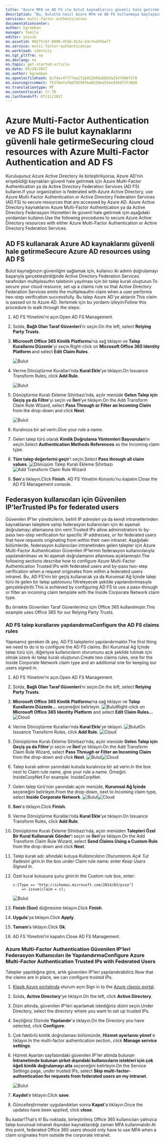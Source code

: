 ```yaml
---
title: "Azure MFA ve AD FS ile bulut kaynaklarını güvenli hale getirme | Microsoft Docs"
description: "Bu, bulutta nasıl Azure MFA ve AD FS kullanmaya başlayacağınızı açıklayan Azure Multi-Factor Authentication sayfasıdır."
services: multi-factor-authentication
documentationcenter: 
author: kgremban
manager: femila
editor: yossib
ms.assetid: 0927fc67-8090-4fdd-913a-b3cfed3fbe77
ms.service: multi-factor-authentication
ms.workload: identity
ms.tgt_pltfrm: na
ms.devlang: na
ms.topic: get-started-article
ms.date: 05/29/2017
ms.author: kgremban
ms.openlocfilehash: 6cf4ec4f777ea1f2b852945ab82da2547946f378
ms.sourcegitcommit: f537befafb079256fba0529ee554c034d73f36b0
ms.translationtype: MT
ms.contentlocale: tr-TR
ms.lasthandoff: 07/11/2017
---
```

# <a name="securing-cloud-resources-with-azure-multi-factor-authentication-and-ad-fs"></a><span data-ttu-id="62248-103">Azure Multi-Factor Authentication ve AD FS ile bulut kaynaklarını güvenli hale getirme</span><span class="sxs-lookup"><span data-stu-id="62248-103">Securing cloud resources with Azure Multi-Factor Authentication and AD FS</span></span>
<span data-ttu-id="62248-104">Kuruluşunuz Azure Active Directory ile birleştiriliyorsa, Azure AD’nin erişebildiği kaynakları güvenli hale getirmek için Azure Multi-Factor Authentication ya da Active Directory Federation Services (AD FS) kullanın.</span><span class="sxs-lookup"><span data-stu-id="62248-104">If your organization is federated with Azure Active Directory, use Azure Multi-Factor Authentication or Active Directory Federation Services (AD FS) to secure resources that are accessed by Azure AD.</span></span> <span data-ttu-id="62248-105">Azure Active Directory kaynaklarını Azure Multi-Factor Authentication ya da Active Directory Federasyon Hizmetleri ile güvenli hale getirmek için aşağıdaki yordamları kullanın.</span><span class="sxs-lookup"><span data-stu-id="62248-105">Use the following procedures to secure Azure Active Directory resources with either Azure Multi-Factor Authentication or Active Directory Federation Services.</span></span>

## <a name="secure-azure-ad-resources-using-ad-fs"></a><span data-ttu-id="62248-106">AD FS kullanarak Azure AD kaynaklarını güvenli hale getirme</span><span class="sxs-lookup"><span data-stu-id="62248-106">Secure Azure AD resources using AD FS</span></span>
<span data-ttu-id="62248-107">Bulut kaynağınızın güvenliğini sağlamak için, kullanıcı iki adımlı doğrulamayı başarıyla gerçekleştirdiğinde Active Directory Federation Services tarafından multipleauthn talebinin yayılması için bir talep kuralı oluşturun.</span><span class="sxs-lookup"><span data-stu-id="62248-107">To secure your cloud resource, set up a claims rule so that Active Directory Federation Services emits the multipleauthn claim when a user performs two-step verification successfully.</span></span> <span data-ttu-id="62248-108">Bu talep Azure AD'ye aktarılır.</span><span class="sxs-lookup"><span data-stu-id="62248-108">This claim is passed on to Azure AD.</span></span> <span data-ttu-id="62248-109">İlerlemek için bu yordamı izleyin:</span><span class="sxs-lookup"><span data-stu-id="62248-109">Follow this procedure to walk through the steps:</span></span>


1. <span data-ttu-id="62248-110">AD FS Yönetimi'ni açın.</span><span class="sxs-lookup"><span data-stu-id="62248-110">Open AD FS Management.</span></span>
2. <span data-ttu-id="62248-111">Solda, **Bağlı Olan Taraf Güvenleri**’ni seçin.</span><span class="sxs-lookup"><span data-stu-id="62248-111">On the left, select **Relying Party Trusts**.</span></span>
3. <span data-ttu-id="62248-112">**Microsoft Office 365 Kimlik Platformu**'na sağ tıklayın ve **Talep Kurallarını Düzenle**'yi seçin.</span><span class="sxs-lookup"><span data-stu-id="62248-112">Right-click on **Microsoft Office 365 Identity Platform** and select **Edit Claim Rules**.</span></span>

   ![Bulut](./media/multi-factor-authentication-get-started-adfs-cloud/trustedip1.png)

4. <span data-ttu-id="62248-114">Verme Dönüştürme Kuralları’nda **Kural Ekle**’ye tıklayın.</span><span class="sxs-lookup"><span data-stu-id="62248-114">On Issuance Transform Rules, click **Add Rule**.</span></span>

   ![Bulut](./media/multi-factor-authentication-get-started-adfs-cloud/trustedip2.png)

5. <span data-ttu-id="62248-116">Dönüştürme Kuralı Ekleme Sihirbazı’nda, açılır menüde **Gelen Talep için Geçiş ya da Filtre**’yi seçin ve **İleri**’ye tıklayın.</span><span class="sxs-lookup"><span data-stu-id="62248-116">On the Add Transform Claim Rule Wizard, select **Pass Through or Filter an Incoming Claim** from the drop-down and click **Next**.</span></span>

   ![Bulut](./media/multi-factor-authentication-get-started-adfs-cloud/trustedip3.png)

6. <span data-ttu-id="62248-118">Kuralınıza bir ad verin.</span><span class="sxs-lookup"><span data-stu-id="62248-118">Give your rule a name.</span></span> 
7. <span data-ttu-id="62248-119">Gelen talep türü olarak **Kimlik Doğrulama Yöntemleri Başvuruları**’nı seçin.</span><span class="sxs-lookup"><span data-stu-id="62248-119">Select **Authentication Methods References** as the Incoming claim type.</span></span>
8. <span data-ttu-id="62248-120">**Tüm talep değerlerini geçir**’i seçin.</span><span class="sxs-lookup"><span data-stu-id="62248-120">Select **Pass through all claim values**.</span></span>
    <span data-ttu-id="62248-121">![Dönüşüm Talep Kuralı Ekleme Sihirbazı](./media/multi-factor-authentication-get-started-adfs-cloud/configurewizard.png)</span><span class="sxs-lookup"><span data-stu-id="62248-121">![Add Transform Claim Rule Wizard](./media/multi-factor-authentication-get-started-adfs-cloud/configurewizard.png)</span></span>
9. <span data-ttu-id="62248-122">**Son**'a tıklayın.</span><span class="sxs-lookup"><span data-stu-id="62248-122">Click **Finish**.</span></span> <span data-ttu-id="62248-123">AD FS Yönetim Konsolu'nu kapatın.</span><span class="sxs-lookup"><span data-stu-id="62248-123">Close the AD FS Management console.</span></span>

## <a name="trusted-ips-for-federated-users"></a><span data-ttu-id="62248-124">Federasyon kullanıcıları için Güvenilen IP'ler</span><span class="sxs-lookup"><span data-stu-id="62248-124">Trusted IPs for federated users</span></span>
<span data-ttu-id="62248-125">Güvenilen IP'ler yöneticilerin, belirli IP adresleri ya da kendi intranetlerinden kaynaklanan taleplere sahip federasyon kullanıcıları için iki aşamalı doğrulamayı atlamasına izin verir.</span><span class="sxs-lookup"><span data-stu-id="62248-125">Trusted IPs allow administrators to by-pass two-step verification for specific IP addresses, or for federated users that have requests originating from within their own intranet.</span></span> <span data-ttu-id="62248-126">Aşağıdaki bölümlerde, federasyon kullanıcıları intranetinden gelen talepler için Azure Multi-Factor Authentication Güvenilen IP’lerinin federasyon kullanıcılarıyla yapılandırılması ve iki aşamalı doğrulamanın atlanması açıklanmıştır.</span><span class="sxs-lookup"><span data-stu-id="62248-126">The following sections describe how to configure Azure Multi-Factor Authentication Trusted IPs with federated users and by-pass two-step verification when a request originates from within a federated users intranet.</span></span> <span data-ttu-id="62248-127">Bu, AD FS’nin bir geçiş kullanacak ya da Kurumsal Ağ İçinde talep türü ile gelen bir talep şablonunu filtreleyecek şekilde yapılandırılmasıyla gerçekleştirilir.</span><span class="sxs-lookup"><span data-stu-id="62248-127">This is achieved by configuring AD FS to use a pass-through or filter an incoming claim template with the Inside Corporate Network claim type.</span></span>

<span data-ttu-id="62248-128">Bu örnekte Güvenilen Taraf Güvenlerimiz için Office 365 kullanılmıştır.</span><span class="sxs-lookup"><span data-stu-id="62248-128">This example uses Office 365 for our Relying Party Trusts.</span></span>

### <a name="configure-the-ad-fs-claims-rules"></a><span data-ttu-id="62248-129">AD FS talep kurallarını yapılandırma</span><span class="sxs-lookup"><span data-stu-id="62248-129">Configure the AD FS claims rules</span></span>
<span data-ttu-id="62248-130">Yapmamız gereken ilk şey, AD FS taleplerini yapılandırmaktır.</span><span class="sxs-lookup"><span data-stu-id="62248-130">The first thing we need to do is to configure the AD FS claims.</span></span> <span data-ttu-id="62248-131">Biri Kurumsal Ağ İçinde talep türü için, diğeriyse kullanıcıların oturumunu açık şekilde tutmak için olmak üzere iki talep kuralı oluşturun.</span><span class="sxs-lookup"><span data-stu-id="62248-131">Create two claims rules, one for the Inside Corporate Network claim type and an additional one for keeping our users signed in.</span></span>

1. <span data-ttu-id="62248-132">AD FS Yönetimi'ni açın.</span><span class="sxs-lookup"><span data-stu-id="62248-132">Open AD FS Management.</span></span>
2. <span data-ttu-id="62248-133">Solda, **Bağlı Olan Taraf Güvenleri**’ni seçin.</span><span class="sxs-lookup"><span data-stu-id="62248-133">On the left, select **Relying Party Trusts**.</span></span>
3. <span data-ttu-id="62248-134">**Microsoft Office 365 Kimlik Platformu**’na sağ tıklayın ve **Talep Kurallarını Düzenle…** seçeneğini belirleyin.
   ![Bulut](./media/multi-factor-authentication-get-started-adfs-cloud/trustedip1.png)</span><span class="sxs-lookup"><span data-stu-id="62248-134">Right-click on **Microsoft Office 365 Identity Platform** and select **Edit Claim Rules…**
![Cloud](./media/multi-factor-authentication-get-started-adfs-cloud/trustedip1.png)</span></span>
4. <span data-ttu-id="62248-135">Verme Dönüştürme Kuralları’nda **Kural Ekle**’ye tıklayın.
   ![Bulut](./media/multi-factor-authentication-get-started-adfs-cloud/trustedip2.png)</span><span class="sxs-lookup"><span data-stu-id="62248-135">On Issuance Transform Rules, click **Add Rule.**
![Cloud](./media/multi-factor-authentication-get-started-adfs-cloud/trustedip2.png)</span></span>
5. <span data-ttu-id="62248-136">Dönüştürme Kuralı Ekleme Sihirbazı’nda, açılır menüde **Gelen Talep için Geçiş ya da Filtre**’yi seçin ve **İleri**’ye tıklayın.</span><span class="sxs-lookup"><span data-stu-id="62248-136">On the Add Transform Claim Rule Wizard, select **Pass Through or Filter an Incoming Claim** from the drop-down and click **Next**.</span></span>
   <span data-ttu-id="62248-137">![Bulut](./media/multi-factor-authentication-get-started-adfs-cloud/trustedip3.png)</span><span class="sxs-lookup"><span data-stu-id="62248-137">![Cloud](./media/multi-factor-authentication-get-started-adfs-cloud/trustedip3.png)</span></span>
6. <span data-ttu-id="62248-138">Talep kuralı adının yanındaki kutuda kuralınıza bir ad verin.</span><span class="sxs-lookup"><span data-stu-id="62248-138">In the box next to Claim rule name, give your rule a name.</span></span> <span data-ttu-id="62248-139">Örneğin: InsideCorpNet.</span><span class="sxs-lookup"><span data-stu-id="62248-139">For example: InsideCorpNet.</span></span>
7. <span data-ttu-id="62248-140">Gelen talep türü’nün yanındaki açılır menüde, **Kurumsal Ağ İçinde** seçeneğini belirleyin.</span><span class="sxs-lookup"><span data-stu-id="62248-140">From the drop-down, next to Incoming claim type, select **Inside Corporate Network**.</span></span>
   <span data-ttu-id="62248-141">![Bulut](./media/multi-factor-authentication-get-started-adfs-cloud/trustedip4.png)</span><span class="sxs-lookup"><span data-stu-id="62248-141">![Cloud](./media/multi-factor-authentication-get-started-adfs-cloud/trustedip4.png)</span></span>
8. <span data-ttu-id="62248-142">**Son**'a tıklayın.</span><span class="sxs-lookup"><span data-stu-id="62248-142">Click **Finish**.</span></span>
9. <span data-ttu-id="62248-143">Verme Dönüştürme Kuralları’nda **Kural Ekle**’ye tıklayın.</span><span class="sxs-lookup"><span data-stu-id="62248-143">On Issuance Transform Rules, click **Add Rule**.</span></span>
10. <span data-ttu-id="62248-144">Dönüştürme Kuralı Ekleme Sihirbazı’nda, açılır menüden **Talepleri Özel Bir Kural Kullanarak Gönder**’i seçin ve **İleri**’ye tıklayın.</span><span class="sxs-lookup"><span data-stu-id="62248-144">On the Add Transform Claim Rule Wizard, select **Send Claims Using a Custom Rule** from the drop-down and click **Next**.</span></span>
11. <span data-ttu-id="62248-145">Talep kuralı adı: altındaki kutuya *Kullanıcıların Oturumlarını Açık Tut* ifadesini girin.</span><span class="sxs-lookup"><span data-stu-id="62248-145">In the box under Claim rule name: enter *Keep Users Signed In*.</span></span>
12. <span data-ttu-id="62248-146">Özel kural kutusuna şunu girin:</span><span class="sxs-lookup"><span data-stu-id="62248-146">In the Custom rule box, enter:</span></span>

        c:[Type == "http://schemas.microsoft.com/2014/03/psso"]
            => issue(claim = c);
    ![Bulut](./media/multi-factor-authentication-get-started-adfs-cloud/trustedip5.png)
13. <span data-ttu-id="62248-148">**Finish (Son)** düğmesine tıklayın.</span><span class="sxs-lookup"><span data-stu-id="62248-148">Click **Finish**.</span></span>
14. <span data-ttu-id="62248-149">**Uygula**'ya tıklayın.</span><span class="sxs-lookup"><span data-stu-id="62248-149">Click **Apply**.</span></span>
15. <span data-ttu-id="62248-150">**Tamam**’a tıklayın.</span><span class="sxs-lookup"><span data-stu-id="62248-150">Click **Ok**.</span></span>
16. <span data-ttu-id="62248-151">AD FS Yönetimi'ni kapatın.</span><span class="sxs-lookup"><span data-stu-id="62248-151">Close AD FS Management.</span></span>

### <a name="configure-azure-multi-factor-authentication-trusted-ips-with-federated-users"></a><span data-ttu-id="62248-152">Azure Multi-Factor Authentication Güvenilen IP’leri Federasyon Kullanıcıları ile Yapılandırma</span><span class="sxs-lookup"><span data-stu-id="62248-152">Configure Azure Multi-Factor Authentication Trusted IPs with Federated Users</span></span>
<span data-ttu-id="62248-153">Talepler yapıldığına göre, artık güvenilen IP’leri yapılandırabiliriz.</span><span class="sxs-lookup"><span data-stu-id="62248-153">Now that the claims are in place, we can configure trusted IPs.</span></span>

1. <span data-ttu-id="62248-154">[Klasik Azure portalında](https://manage.windowsazure.com) oturum açın.</span><span class="sxs-lookup"><span data-stu-id="62248-154">Sign in to the [Azure classic portal](https://manage.windowsazure.com).</span></span>
2. <span data-ttu-id="62248-155">Solda, **Active Directory**'ye tıklayın.</span><span class="sxs-lookup"><span data-stu-id="62248-155">On the left, click **Active Directory**.</span></span>
3. <span data-ttu-id="62248-156">Dizin altında, güvenilen IP'leri ayarlamak istediğiniz dizini seçin.</span><span class="sxs-lookup"><span data-stu-id="62248-156">Under Directory, select the directory where you want to set up trusted IPs.</span></span>
4. <span data-ttu-id="62248-157">Seçtiğiniz Dizinde **Yapılandır**'a tıklayın.</span><span class="sxs-lookup"><span data-stu-id="62248-157">On the Directory you have selected, click **Configure**.</span></span>
5. <span data-ttu-id="62248-158">Çok faktörlü kimlik doğrulaması bölümünde, **Hizmet ayarlarını yönet**'e tıklayın.</span><span class="sxs-lookup"><span data-stu-id="62248-158">In the multi-factor authentication section, click **Manage service settings**.</span></span>
6. <span data-ttu-id="62248-159">Hizmet Ayarları sayfasındaki güvenilen IP'ler altında bulunan **İntranetimde bulunan şirket dışındaki kullanıcıların istekleri için çok öğeli kimlik doğrulamayı atla** seçeneğini belirleyin.</span><span class="sxs-lookup"><span data-stu-id="62248-159">On the Service Settings page, under trusted IPs, select **Skip multi-factor-authentication for requests from federated users on my intranet**.</span></span>  

   ![Bulut](./media/multi-factor-authentication-get-started-adfs-cloud/trustedip6.png)
   
7. <span data-ttu-id="62248-161">**Kaydet**’e tıklayın.</span><span class="sxs-lookup"><span data-stu-id="62248-161">Click **save**.</span></span>
8. <span data-ttu-id="62248-162">Güncelleştirmeler uygulandıktan sonra **Kapat**'a tıklayın.</span><span class="sxs-lookup"><span data-stu-id="62248-162">Once the updates have been applied, click **close**.</span></span>

<span data-ttu-id="62248-163">Bu kadar!</span><span class="sxs-lookup"><span data-stu-id="62248-163">That’s it!</span></span> <span data-ttu-id="62248-164">Bu noktada, birleştirilmiş Office 365 kullanıcıları yalnızca talep kurumsal intranet dışından kaynaklandığı zaman MFA kullanmalıdır.</span><span class="sxs-lookup"><span data-stu-id="62248-164">At this point, federated Office 365 users should only have to use MFA when a claim originates from outside the corporate intranet.</span></span>
